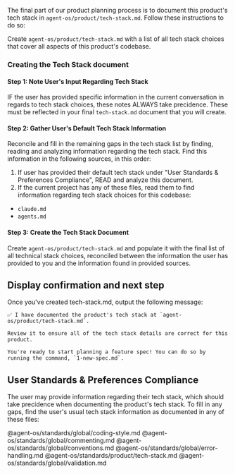 The final part of our product planning process is to document this product's tech stack in `agent-os/product/tech-stack.md`.  Follow these instructions to do so:

Create `agent-os/product/tech-stack.md` with a list of all tech stack choices that cover all aspects of this product's codebase.

### Creating the Tech Stack document

#### Step 1: Note User's Input Regarding Tech Stack

IF the user has provided specific information in the current conversation in regards to tech stack choices, these notes ALWAYS take precidence.  These must be reflected in your final `tech-stack.md` document that you will create.

#### Step 2: Gather User's Default Tech Stack Information

Reconcile and fill in the remaining gaps in the tech stack list by finding, reading and analyzing information regarding the tech stack.  Find this information in the following sources, in this order:

1. If user has provided their default tech stack under "User Standards & Preferences Compliance", READ and analyze this document.
2. If the current project has any of these files, read them to find information regarding tech stack choices for this codebase:
  - `claude.md`
  - `agents.md`

#### Step 3: Create the Tech Stack Document

Create `agent-os/product/tech-stack.md` and populate it with the final list of all technical stack choices, reconciled between the information the user has provided to you and the information found in provided sources.


## Display confirmation and next step

Once you've created tech-stack.md, output the following message:

```
✅ I have documented the product's tech stack at `agent-os/product/tech-stack.md`.

Review it to ensure all of the tech stack details are correct for this product.

You're ready to start planning a feature spec! You can do so by running the command, `1-new-spec.md`.
```

## User Standards & Preferences Compliance

The user may provide information regarding their tech stack, which should take precidence when documenting the product's tech stack.  To fill in any gaps, find the user's usual tech stack information as documented in any of these files:

@agent-os/standards/global/coding-style.md
@agent-os/standards/global/commenting.md
@agent-os/standards/global/conventions.md
@agent-os/standards/global/error-handling.md
@agent-os/standards/product/tech-stack.md
@agent-os/standards/global/validation.md
